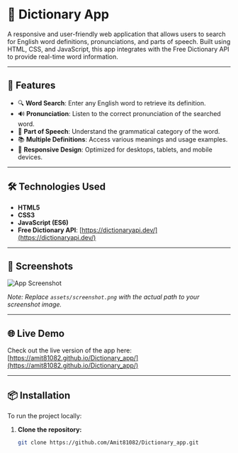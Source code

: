 # 📖 Dictionary App

A responsive and user-friendly web application that allows users to search for English word definitions, pronunciations, and parts of speech. Built using HTML, CSS, and JavaScript, this app integrates with the Free Dictionary API to provide real-time word information.

---

## 🚀 Features

- 🔍 **Word Search**: Enter any English word to retrieve its definition.
- 🔊 **Pronunciation**: Listen to the correct pronunciation of the searched word.
- 🧠 **Part of Speech**: Understand the grammatical category of the word.
- 📚 **Multiple Definitions**: Access various meanings and usage examples.
- 🎯 **Responsive Design**: Optimized for desktops, tablets, and mobile devices.

---

## 🛠️ Technologies Used

- **HTML5**
- **CSS3**
- **JavaScript (ES6)**
- **Free Dictionary API**: [https://dictionaryapi.dev/](https://dictionaryapi.dev/)

---

## 📸 Screenshots

![App Screenshot](assets/screenshot.png)

_Note: Replace `assets/screenshot.png` with the actual path to your screenshot image._

---

## 🌐 Live Demo

Check out the live version of the app here: [https://amit81082.github.io/Dictionary_app/](https://amit81082.github.io/Dictionary_app/)

---

## 📦 Installation

To run the project locally:

1. **Clone the repository:**

   ```bash
   git clone https://github.com/Amit81082/Dictionary_app.git
   ```
